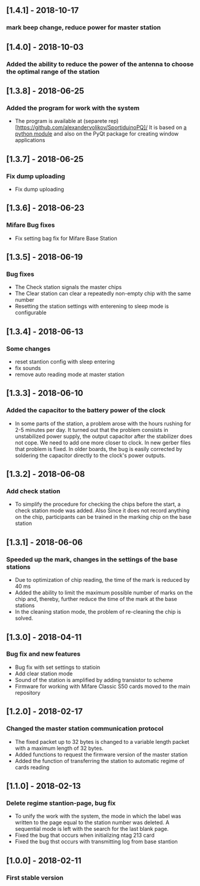 ## [1.4.1] - 2018-10-17
### mark beep change, reduce power for master station

## [1.4.0] - 2018-10-03
### Added the ability to reduce the power of the antenna to choose the optimal range of the station

## [1.3.8] - 2018-06-25
### Added the program for work with the system
- The program is available at (separete rep)[https://github.com/alexandervolikov/SportiduinoPQ]/ It is
based on [a python module](https://github.com/alexandervolikov/sportiduinoPython) and also on the PyQt package for creating window applications

## [1.3.7] - 2018-06-25
### Fix dump uploading
- Fix dump uploading

## [1.3.6] - 2018-06-23
### Mifare Bug fixes
- Fix setting bag fix for Mifare Base Station

## [1.3.5] - 2018-06-19
### Bug fixes
- The Check station signals the master chips
- The Clear station can clear a repeatedly non-empty chip with the same number
- Resetting the station settings with enterening to sleep mode is configurable

## [1.3.4] - 2018-06-13
### Some changes
- reset stantion config with sleep entering
- fix sounds
- remove auto reading mode at master station

## [1.3.3] - 2018-06-10
### Added the capacitor to the battery power of the clock
- In some parts of the station, a problem arose with the hours rushing for 2-5 minutes per day. It turned out that the problem consists in unstabilized power supply, the output capacitor after the stabilizer does not cope. We need to add one more closer to clock. In new gerber files that problem is fixed. In older boards, the bug is easily corrected by soldering the capacitor directly to the clock's power outputs.

## [1.3.2] - 2018-06-08
### Add check station
- To simplify the procedure for checking the chips before the start, a check station mode was added. Also Since it does not record anything on the chip, participants can be trained in the marking chip on the base station

## [1.3.1] - 2018-06-06
### Speeded up the mark, changes in the settings of the base stations
- Due to optimization of chip reading, the time of the mark is reduced by 40 ms
- Added the ability to limit the maximum possible number of marks on the chip and, thereby, further reduce the time of the mark at the base stations
- In the cleaning station mode, the problem of re-cleaning the chip is solved.

## [1.3.0] - 2018-04-11
### Bug fix and new features
- Bug fix with set settings to statioin
- Add clear station mode
- Sound of the station is amplified by adding transistor to scheme
- Firmware for working with Mifare Classic S50 cards moved to the main repository

## [1.2.0] - 2018-02-17
### Changed the master station communication protocol
- The fixed packet up to 32 bytes is changed to a variable length packet with a maximum length of 32 bytes.
- Added functions to request the firmware version of the master station
- Added the function of transferring the station to automatic regime of cards reading

## [1.1.0] - 2018-02-13
### Delete regime stantion-page, bug fix
- To unify the work with the system, the mode in which the label was written to the page equal to the station number was deleted. A sequential mode is left with the search for the last blank page.
- Fixed the bug that occurs when initializing ntag 213 card
- Fixed the bug thst occurs with transmitting log from base stantion

## [1.0.0] - 2018-02-11
### First stable version